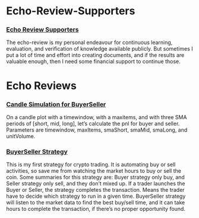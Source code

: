 # Echo-Review-Supporters

### [Echo Review Supporters](https://docs.google.com/document/d/e/2PACX-1vSJun5DroQp2KTCBFSvJyt83eGn8Rmv9VNQDP7PrDpD23cxUDM24N4o2OR2t0Az7raXONtur9eFBGYq/pub)
The echo-review is my personal endeavour for continuous learning, evaluation, and verification of knowledge available publicly. But sometimes I put a lot of time and effort into creating documents, and if the results are valuable enough, then I need some financial support to continue those.

# Echo Reviews

### [Candle Simulation for BuyerSeller](https://docs.google.com/spreadsheets/d/15ttX-8GWDTBGmYZ5E-HzIvQ3zw8eNW8NPtQP_gU7CB8/)
On a candle plot with a timewindow, with a maxitems, and with three SMA periods of [short, mid, long], let’s calculate the pnl for buyer and seller. Parameters are timewindow, maxItems, smaShort, smaMid, smaLong, and unitVolume.

### [BuyerSeller Strategy](https://docs.google.com/document/d/16Rdu1P4fBURC-qDNZ25SAkEY9xpgbHfCZibB54oF10U/)
This is my first strategy for crypto trading. It is automating buy or sell activities, so save me from watching the market hours to buy or sell the coin. Some summaries for this strategy are: Buyer strategy only buy, and Seller strategy only sell, and they don’t mixed up. If a trader launches the Buyer or Seller, the strategy completes the transaction. Means the trader have to decide which strategy to run in a given time. BuyerSeller strategy will listen to the market data to find the best buy/sell time, and it can take hours to complete the transaction, if there’s no proper opportunity found.

